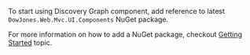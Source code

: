 To start using Discovery Graph component, add reference to latest `DowJones.Web.Mvc.UI.Components` NuGet package.

For more information on how to add a NuGet package, checkout [Getting Started](@Url.Content("~/general/gettingstarted")) topic.